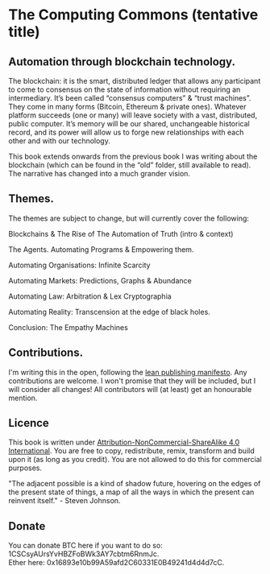 # The Computing Commons (tentative title)
## Automation through blockchain technology.

The blockchain: it is the smart, distributed ledger that allows any participant to come to consensus on the state of information without requiring an intermediary. It’s been called “consensus computers” & “trust machines”. They come in many forms (Bitcoin, Ethereum & private ones). Whatever platform succeeds (one or many) will leave society with a vast, distributed, public computer. It’s memory will be our shared, unchangeable historical record, and its power will allow us to forge new relationships with each other and with our technology.

This book extends onwards from the previous book I was writing about the blockchain (which can be found in the “old” folder, still available to read). The narrative has changed into a much grander vision.

## Themes.

The themes are subject to change, but will currently cover the following:

Blockchains & The Rise of The Automation of Truth (intro & context)

The Agents. Automating Programs & Empowering them.

Automating Organisations: Infinite Scarcity

Automating Markets: Predictions, Graphs & Abundance

Automating Law: Arbitration & Lex Cryptographia   

Automating Reality: Transcension at the edge of black holes.   

Conclusion: The Empathy Machines  

## Contributions.

I'm writing this in the open, following the [lean publishing manifesto](https://leanpub.com/manifesto). Any contributions are welcome. I won't promise that they will be included, but I will consider all changes! All contributors will (at least) get an honourable mention.

## Licence

This book is written under [Attribution-NonCommercial-ShareAlike 4.0 International](http://creativecommons.org/licenses/by-nc-sa/4.0/). You are free to copy, redistribute, remix, transform and build upon it (as long as you credit). You are not allowed to do this for commercial purposes.

"The adjacent possible is a kind of shadow future, hovering on the edges of the present state of things, a map of all the ways in which the present can reinvent itself." - Steven Johnson.

## Donate

You can donate BTC here if you want to do so: 1CSCsyAUrsYvHBZFoBWk3AY7cbtm6RnmJc.  
Ether here: 0x16893e10b99A59afd2C60331E0B49241d4d4d7cC.
